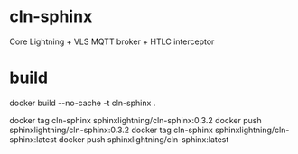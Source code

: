 # cln-sphinx

Core Lightning + VLS MQTT broker + HTLC interceptor

# build

docker build --no-cache -t cln-sphinx .

docker tag cln-sphinx sphinxlightning/cln-sphinx:0.3.2
docker push sphinxlightning/cln-sphinx:0.3.2
docker tag cln-sphinx sphinxlightning/cln-sphinx:latest
docker push sphinxlightning/cln-sphinx:latest
